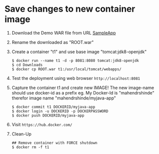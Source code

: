 # Save changes to new container image

1. Download the Demo WAR file from URL [SampleApp](https://github.com/mahendra-shinde/docker-demos/raw/master/tomcat/DemoWebApp-0.0.1-SNAPSHOT.war)

2. Rename the downloaded as "ROOT.war"

3. Create a container "t1" and use base image "tomcat:jdk8-openjdk"

    ```
    $ docker run --name t1 -d -p 8081:8080 tomcat:jdk8-openjdk
    $ cd Downloads
    $ docker cp ROOT.war t1:/usr/local/tomcat/webapps/
    ```

4.  Test the deployment using web browser `http://localhost:8081`

5.  Capture the container t1 and create new IMAGE!
    The new image-name should use docker-id as a prefix
    eg. My Docker-Id is "mahendrshinde" therefor image name "mahendrshinde/myjava-app"

    ```
    $ docker commit t1 DOCKERID/myjava-app
    $ docker login -u DOCKERID -p DOCKERPASSWORD
    $ docker push DOCKERID/myjava-app
    ```

6.  Visit `https://hub.docker.com/`

7.  Clean-Up

    ```
    ## Remove container with FORCE shutdown
    $ docker rm -f t1
    ```